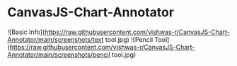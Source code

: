 # CanvasJS-Chart-Annotator
![Basic Info](https://raw.githubusercontent.com/vishwas-r/CanvasJS-Chart-Annotator/main/screenshots/text tool.jpg)
![Pencil Tool](https://raw.githubusercontent.com/vishwas-r/CanvasJS-Chart-Annotator/main/screenshots/pencil tool.jpg)
